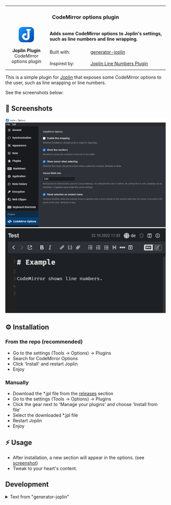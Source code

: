 <table>
    <tr>
        <td colspan="3" align="center">
            <h3>CodeMirror options plugin</h3>
        </td>
    </tr>
    <tr>
        <td rowspan="5" align="center">
            <img src="./assets/joplin.svg" width="48"><br>
            <p>
                <strong>Joplin Plugin</strong><br>
                CodeMirror options plugin
            </p>
        </td>
    </tr>
    <tr>
        <td colspan="2"><strong>Adds some CodeMirror options to Joplin's settings, such as line numbers and line wrapping.</strong></td>
    </tr>
    <tr>
        <td>Built with:</td>
        <td>
            <a href="https://github.com/laurent22/joplin/tree/dev/packages/generator-joplin">generator-joplin</a>
        </td>
    </tr>
    <tr>
        <td>Inspired by:</td>
        <td>
            <a href="https://github.com/shantanugoel/joplin-plugin-cm-linenumbers">Joplin Line Numbers Plugin</a>
        </td>
    </tr>
</table>

This is a simple plugin for [Joplin](https://joplinapp.org/) that exposes some CodeMirror options to the user, such as line wrapping or line numbers.

See the screenshots below:

## 📸 Screenshots

![](assets/options.png)
![](assets/line_numbers.png)

## ⚙️ Installation

### From the repo (recommended)

- Go to the settings (Tools → Options) → Plugins
- Search for CodeMirror Options
- Click 'Install' and restart Joplin
- Enjoy

### Manually

- Download the *.jpl file from the [releases](https://github.com/FelisDiligens/joplin-plugin-cmoptions/releases) section
- Go to the settings (Tools → Options) → Plugins
- Click the gear next to 'Manage your plugins' and choose 'Install from file'
- Select the downloaded *.jpl file
- Restart Joplin
- Enjoy

## ⚡ Usage

- After installation, a new section will appear in the options. (see [screenshot](#-screenshots))
- Tweak to your heart's content.

## Development

<details>
<summary>Text from "generator-joplin"</summary>

This is a template to create a new Joplin plugin.

The main two files you will want to look at are:

- `/src/index.ts`, which contains the entry point for the plugin source code.
- `/src/manifest.json`, which is the plugin manifest. It contains information such as the plugin a name, version, etc.

## Building the plugin

The plugin is built using Webpack, which creates the compiled code in `/dist`. A JPL archive will also be created at the root, which can use to distribute the plugin.

To build the plugin, simply run `npm run dist`.

The project is setup to use TypeScript, although you can change the configuration to use plain JavaScript.

## Updating the plugin framework

To update the plugin framework, run `npm run update`.

In general this command tries to do the right thing - in particular it's going to merge the changes in package.json and .gitignore instead of overwriting. It will also leave "/src" as well as README.md untouched.

The file that may cause problem is "webpack.config.js" because it's going to be overwritten. For that reason, if you want to change it, consider creating a separate JavaScript file and include it in webpack.config.js. That way, when you update, you only have to restore the line that include your file.

</details>
